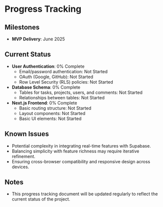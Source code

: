 # Progress Tracking

## Milestones
- **MVP Delivery**: June 2025

## Current Status
- **User Authentication**: 0% Complete
    - Email/password authentication: Not Started
    - OAuth (Google, GitHub): Not Started
    - Row Level Security (RLS) policies: Not Started
- **Database Schema**: 0% Complete
    - Tables for tasks, projects, users, and comments: Not Started
    - Relationships between tables: Not Started
- **Next.js Frontend**: 0% Complete
    - Basic routing structure: Not Started
    - Layout components: Not Started
    - Basic UI elements: Not Started

## Known Issues
- Potential complexity in integrating real-time features with Supabase.
- Balancing simplicity with feature richness may require iterative refinement.
- Ensuring cross-browser compatibility and responsive design across devices.

## Notes
- This progress tracking document will be updated regularly to reflect the current status of the project.
